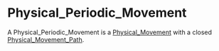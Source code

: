# Physical_Periodic_Movement

A Physical_Periodic_Movement is a [Physical_Movement](10000043.md) with a closed [Physical_Movement_Path](600073.md).
